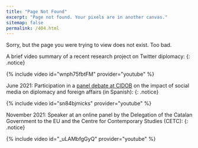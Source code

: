 ```yaml
---
title: "Page Not Found"
excerpt: "Page not found. Your pixels are in another canvas."
sitemap: false
permalink: /404.html
---
```


Sorry, but the page you were trying to view does not exist.
Too bad.


<div class="begin-columns"></div>


A brief video summary of a recent research project on Twitter diplomacy:
{: .notice}

{% include video id="wnph75fbtFM" provider="youtube" %}


June 2021: Participation in a [panel debate at CIDOB](https://www.cidob.org/en/events/thematic_lines_of_research/cidob/dialogos_cidob_fundacion_banco_sabadell) on the impact of social media on diplomacy and foreign affairs (in Spanish):
{: .notice}

{% include video id="sn84bjmicks" provider="youtube" %}


November 2021: Speaker at an online panel by the Delegation of the Catalan Government to the EU and the Centre for Contemporary Studies (CETC):
{: .notice}

{% include video id="_uLAMbfgGyQ" provider="youtube" %}


<div class="end-columns"></div>
